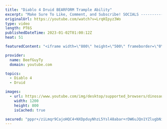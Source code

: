 ```yaml
---
title: "Diablo 4 Druid BEARFORM Trample Ability"
excerpt: "Make Sure To Like, Comment, and Subscribe! SOCIALS ---------------------------------------------- Join Our ..."
originalUrl: https://youtube.com/watch?v=LrqHIpyz3Wo
type: video
length: PT6S
publishedDateTime: 2023-01-02T01:00:12Z
heat: 51

featuredContent: "<iframe width=\"800\" height=\"500\" frameborder=\"0\" src=\"https://www.youtube.com/embed/LrqHIpyz3Wo\" allow=\"accelerometer; autoplay; encrypted-media; gyroscope; picture-in-picture\" allowfullscreen></iframe>"

provider:
  name: BeefGuyTy
  domain: youtube.com

topics:
  - Diablo 4
  - Druid

images:
  - url: https://www.youtube.com/img/desktop/supported_browsers/dinosaur.png
    width: 1200
    height: 800
    isCached: true

secured: "pppr+/ziLmqr9CajoHQC4+NXDpduyNhzL5Ysl48abar+rDW6uJQn1YZlugbNixvJurWtZ50ZUMBIuFEvsd6SdqO9ThCihUEI90eUh9Owut5EPFHbLojGKa7X9BzgtFkJedQA+TxFumAtcYwLT2Gy0BJnOXdQ5U3Qo8m9erxN/3jrqjCuS7K1Nc/eFewlF8xqrUkh/oZRKeV30c6mqMi/+3X3gQpXHYq0xFjkqe0sD7TwD4xzSIxF+WRMtdwumZVgqgS5YdQuCuDifAFoFIbTx6gfQ2FZ2+RTvPC/nrxxHT6gj+yCEBWVir8XGNzrY4qctJktFXbfy5TSwsVerPY+SU72Oz2jXe+jXm3E2fmQHukyh2DN+aUkxjzVF9PkSnyQU3iUilTc3ENnU7pR6OYUIbkRMvWr9io3T3YZUXYI3mo=;Gm8cZsC9LqzjxKWwJoXb0A=="
---
```


